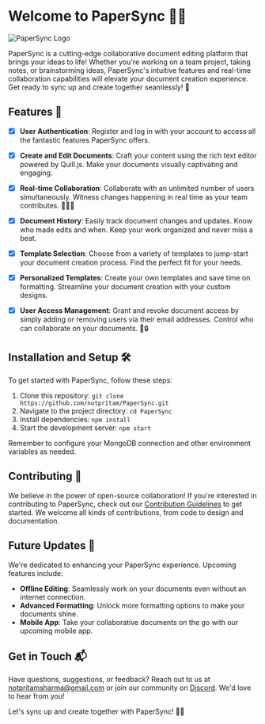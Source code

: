 # Welcome to PaperSync 📄✨

![PaperSync Logo]()

PaperSync is a cutting-edge collaborative document editing platform that brings your ideas to life! Whether you're working on a team project, taking notes, or brainstorming ideas, PaperSync's intuitive features and real-time collaboration capabilities will elevate your document creation experience. Get ready to sync up and create together seamlessly! 🚀

## Features 🌟

- [x] **User Authentication**: Register and log in with your account to access all the fantastic features PaperSync offers.

- [x] **Create and Edit Documents**: Craft your content using the rich text editor powered by Quill.js. Make your documents visually captivating and engaging.

- [x] **Real-time Collaboration**: Collaborate with an unlimited number of users simultaneously. Witness changes happening in real time as your team contributes. 👥👥👥

- [x] **Document History**: Easily track document changes and updates. Know who made edits and when. Keep your work organized and never miss a beat.

- [x] **Template Selection**: Choose from a variety of templates to jump-start your document creation process. Find the perfect fit for your needs.

- [x] **Personalized Templates**: Create your own templates and save time on formatting. Streamline your document creation with your custom designs.

- [x] **User Access Management**: Grant and revoke document access by simply adding or removing users via their email addresses. Control who can collaborate on your documents. 📧🔒

## Installation and Setup 🛠️

To get started with PaperSync, follow these steps:

1. Clone this repository: `git clone https://github.com/notpritam/PaperSync.git`
2. Navigate to the project directory: `cd PaperSync`
3. Install dependencies: `npm install`
4. Start the development server: `npm start`

Remember to configure your MongoDB connection and other environment variables as needed.

## Contributing 🤝

We believe in the power of open-source collaboration! If you're interested in contributing to PaperSync, check out our [Contribution Guidelines](link_to_contribution_guidelines) to get started. We welcome all kinds of contributions, from code to design and documentation.

## Future Updates 🚧

We're dedicated to enhancing your PaperSync experience. Upcoming features include:
- **Offline Editing**: Seamlessly work on your documents even without an internet connection.
- **Advanced Formatting**: Unlock more formatting options to make your documents shine.
- **Mobile App**: Take your collaborative documents on the go with our upcoming mobile app.

## Get in Touch 📬

Have questions, suggestions, or feedback? Reach out to us at notpritamsharma@gmail.com or join our community on [Discord](link_to_discord_server). We'd love to hear from you!

Let's sync up and create together with PaperSync! 🎉📝
